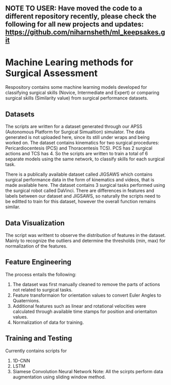 ## NOTE TO USER: Have moved the code to a different repository recently, please check the following for all new projects and updates: https://github.com/niharnsheth/ml_keepsakes.git

# Machine Learing methods for Surgical Assessment
Respository contains some machine learning models developed for classifying surgical skills (Novice, Intermediate and Expert) or comparing surgical skills (Similarity value) from surgical performance datasets.

## Datasets
The scripts are written for a dataset generated through our APSS (Autonomous Platform for Surgical Simualtion) simulator. The data generated is not uploaded here, since its still under wraps and being worked on. The dataset contains kinematics for two surgical procedures: Pericardiocentesis (PCS) and Thoracentesis TCS). PCS has 2 surgical actions and TCS has 4. So the scripts are written to train a total of 6 separate models using the same network, to classify skills for each surgical task. 

There is a publically available dataset called JIGSAWS which contains surgical performance data in the form of kinematics and videos, that is made available here. The dataset contains 3 surgical tasks performed using the surgical robot called DaVinci. There are differences in features and labels between our dataset and JIGSAWS, so naturally the scripts need to be editted to train for this dataset, however the overall function remains similar. 

## Data Visualization
The script was writtent to observe the distribution of features in the dataset. Mainly to recognize the outliers and determine the thresholds (min, max) for normalization of the features. 

## Feature Engineering
The process entails the following:
1. The dataset was first manually cleaned to remove the parts of actions not related to surgical tasks.
2. Feature transformaion for orientation values to convert Euler Angles to Quaternions.
3. Additional features such as linear and rotational velocities were calculated through available time stamps for position and orientaiton values.
4. Normalization of data for training.

## Training and Testing
Currently contains scripts for 
1. 1D-CNN
2. LSTM
3. Siamese Convolution Neural Network
Note: All the scirpts perform data augmentation using sliding window method. 

